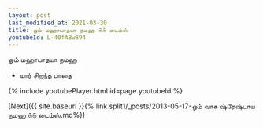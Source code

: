 ```yaml
---
layout: post
last_modified_at: 2021-03-30
title: ஓம் மஹாபாதயா நமஹ ௧௧ டைம்ஸ்
youtubeId: L-40fABw894
---
```

 
 
 ஓம் மஹாபாதயா நமஹ  
 
 -  யார் சிறந்த பாதை 
 
  
 
  
 
 
 
 
 
 


{% include youtubePlayer.html id=page.youtubeId %}
 
[Next]({{ site.baseurl }}{% link  split1/_posts/2013-05-17-ஓம் வாசு ஷ்ரேஷ்டாய நமஹ ௧௧ டைம்ஸ்.md%})
 
